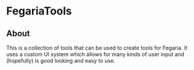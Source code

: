 # FegariaTools

## About

This is a collection of tools that can be used to create tools for Fegaria. It uses a custom UI system which allows for many kinds of user input and (hopefully) is good looking and easy to use.
